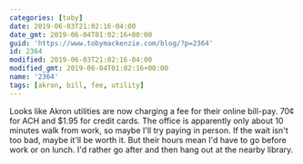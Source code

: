 ```yaml
---
categories: [toby]
date: 2019-06-03T21:02:16-04:00
date_gmt: 2019-06-04T01:02:16+00:00
guid: 'https://www.tobymackenzie.com/blog/?p=2364'
id: 2364
modified: 2019-06-03T21:02:16-04:00
modified_gmt: 2019-06-04T01:02:16+00:00
name: '2364'
tags: [akron, bill, fee, utility]
---
```


Looks like Akron utilities are now charging a fee for their online bill-pay.<!--more-->  70¢ for ACH and $1.95 for credit cards.  The office is apparently only about 10 minutes walk from work, so maybe I'll try paying in person.  If the wait isn't too bad, maybe it'll be worth it.  But their hours mean I'd have to go before work or on lunch.  I'd rather go after and then hang out at the nearby library.
